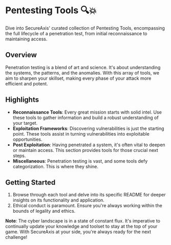 # Pentesting Tools 🔍💥

Dive into SecureAxis' curated collection of Pentesting Tools, encompassing the full lifecycle of a penetration test, from initial reconnaissance to maintaining access.

## Overview

Penetration testing is a blend of art and science. It's about understanding the systems, the patterns, and the anomalies. With this array of tools, we aim to sharpen your skillset, making every phase of your attack more efficient and potent.

## Highlights

- **Reconnaissance Tools**: Every great mission starts with solid intel. Use these tools to gather information and build a robust understanding of your target.
- **Exploitation Frameworks**: Discovering vulnerabilities is just the starting point. These tools assist in turning vulnerabilities into exploitable opportunities.
- **Post Exploitation**: Having penetrated a system, it's often vital to deepen or maintain access. This section provides tools for those crucial next steps.
- **Miscellaneous**: Penetration testing is vast, and some tools defy categorization. This is where they shine.

## Getting Started

1. Browse through each tool and delve into its specific README for deeper insights on its functionality and application.
2. Ethical conduct is paramount. Ensure you're always working within the bounds of legality and ethics.

**Note**: The cyber landscape is in a state of constant flux. It's imperative to continually update your knowledge and toolset to stay at the top of your game. With SecureAxis at your side, you're always ready for the next challenge!
